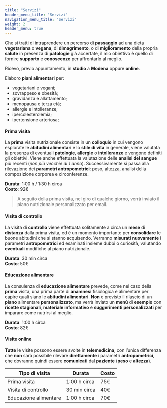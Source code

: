 ```yaml
---
title: "Servizi"
header_menu_title: "Servizi"
navigation_menu_title: "Servizi"
weight: 2
header_menu: true
---
```


Che si tratti di intraprendere un percorso di **passaggio** ad una dieta **vegetariana** o **vegana**,
di **dimagrimento**, o di **miglioramento** della propria **salute** in presenza di **patologie**
già accertate, il mio obiettivo è quello di fornire **supporto** e **conoscenze** per affrontarlo
al meglio.

Ricevo, previo appuntamento, in **studio** a **Modena** oppure **online**.

Elaboro **piani alimentari** per:
- vegetariani e vegani;
- sovrappeso e obesità;
- gravidanza e allattamento;
- menopausa e terza età;
- allergie e intolleranze;
- ipercolesterolemia;
- ipertensione arteriosa;

#### Prima visita

La **prima** visita nutrizionale consiste in un **colloquio** in cui vengono esplorate le **abitudini alimentari**
e lo **stile di vita** in generale, viene valutata la presenza di eventuali **patologie**, **allergie** o **intolleranze**
e vengono definiti gli obiettivi. Viene anche effettuata la valutazione delle **analisi del sangue** più recenti
(*non più vecchie di 1 anno*).
Successivamente si passa alla rilevazione dei **parametri antropometrici**:
peso, altezza, analisi della composizione corporea e circonferenze.

**Durata**: 1:00 h / 1:30 h circa  
**Costo**: 92€

> A seguito della prima visita, nel giro di qualche giorno, verrà inviato il piano nutrizionale
personalizzato per email.

#### Visita di controllo

La visita di **controllo** viene effettuata solitamente a circa un **mese** di **distanza** dalla prima visita,
ed è un momento importante per **consolidare** le buone abitudini che si stanno acquisendo.
Verranno **misurati** **nuovamente** i parametri **antropometrici** ed esaminati insieme dubbi o curiosità,
valutando **eventuali** modifiche al piano nutrizionale.

**Durata**: 30 min circa  
**Costo**: 50€

#### Educazione alimentare

La consulenza di **educazione alimentare** prevede, come nel caso della **prima** visita, una prima parte di
**anamnesi** fisiologica e alimentare per capire quali siano le **abitudini alimentari**.
**Non** è previsto il rilascio di un **piano** alimentare **personalizzato**, ma verrà inviato un **menù** di **esempio**
con **ricette stagionali**, **materiale informativo** e **suggerimenti personalizzati** per imparare come nutrirsi al meglio. 

**Durata**: 1:00 h circa  
**Costo**: 82€

#### Visite online

**Tutte** le visite possono essere svolte in **telemedicina**, con l’unica differenza che **non** sarà possibile
rilevare **direttamente** i parametri **antropometrici**, che dovranno quindi essere **comunicati**
dal **paziente** (**peso** e **altezza**).

| Tipo di visita | Durata | Costo |
| -------- | -------- | ------- |
| Prima visita | 1:00 h circa | 75€ |
| Visita di controllo | 30 min circa | 40€ |
| Educazione alimentare | 1:00 h circa | 70€ |
